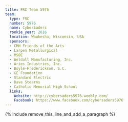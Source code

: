 ```yaml
---
title: FRC Team 5976
team:
  type: FRC
  number: 5976
  name: CyberSaders
  rookie_year: 2016
  location: Waukesha, Wisconsin, USA
  sponsors:
  - CMH Friends of the Arts
  - Larpen Metallurgical
  - MSOE
  - Weldall Manufacturing, Inc.
  - Aries Industries, Inc.
  - Boyle-Frederickson, S.C.
  - GE Foundation
  - Standard Electric
  - Dave Stearns
  - Catholic Memorial High School
  links:
    Website: http://cybersaders5976.weebly.com/
    Facebook: https://www.facebook.com/cybersaders5976
---
```


{% include remove_this_line_and_add_a_paragraph %}